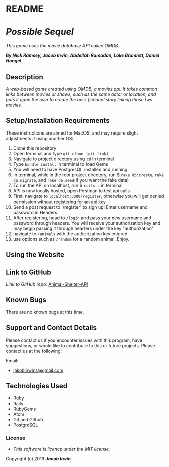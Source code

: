 # README

# _Possible Sequel_


 _This game uses the movie database API called OMDB._

 **By _Nick Ramsey, Jacob Irwin, Abdellah Ramadan, Lake Bramlett, Daniel Hongel_**

## Description

_A web-based game created using OMDB, a movies api. It takes common links between movies or shows, such as the same actor or location, and puts it upon the user to create the best fictional story linking those two movies._

## Setup/Installation Requirements

 These instructions are aimed for MacOS, and may require slight adjustments if using another OS:
1. Clone this repository
2. Open terminal and type `git clone [git link]`
3. Navigate to project directory using `cd` in terminal
4. Type `bundle install` in terminal to load Gems
5. You will need to have PostgresQL installed and running
6. In terminal, while in the root project directory, run $ `rake db:create`, `rake db:migrate`, and `rake db:seed`(if you want the fake data)
7. To run the API on localhost, run $ `rails s` in terminal
8. API is now locally hosted, open Postman to test api calls
9. First, navigate to `localhost:3000/register`, otherwise you will get denied permission without registering for an api key
10. Send a post request to '/register' to sign up! Enter username and password in Headers.
11. After registering, head to `/login` and pass your new username and password through headers. You will receive your authorization key and may begin passing it through headers under the key "authorization"
12. navigate to `/animals` with the authorization key entered
13. use options such as `/random` for a random animal. Enjoy.

## Using the Website

## Link to GitHub


_Link to GitHub repo:_
[Animal-Shelter-API](https://github.com/jIrwinCline/possible-sequel.git)

## Known Bugs

There are no known bugs at this time.

## Support and Contact Details

Please contact us if you encounter issues with this program, have suggestions, or would like to contribute to this or future projects. Please contact us at the following:

Email:
- jakobinwins@gmail.com

## Technologies Used

* Ruby
* Rails
* RubyGems
* Atom
* Git and Github
* PostgreSQL

### License

* _This software is licence under the MIT license._

Copyright (c) 2019 **_Jacob Irwin_**
